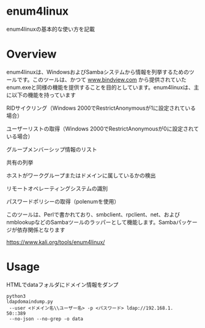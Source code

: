 # enum4linux
enum4linuxの基本的な使い方を記載

# Overview
enum4linuxは、WindowsおよびSambaシステムから情報を列挙するためのツールです。このツールは、かつて
www.bindview.com
から提供されていたenum.exeと同様の機能を提供することを目的としています。enum4linuxは、主に以下の機能を持っています

RIDサイクリング（Windows 2000でRestrictAnonymousが1に設定されている場合）

ユーザーリストの取得（Windows 2000でRestrictAnonymousが0に設定されている場合）

グループメンバーシップ情報のリスト

共有の列挙

ホストがワークグループまたはドメインに属しているかの検出

リモートオペレーティングシステムの識別

パスワードポリシーの取得（polenumを使用）

このツールは、Perlで書かれており、smbclient、rpclient、net、およびnmblookupなどのSambaツールのラッパーとして機能します。Sambaパッケージが依存関係となります

https://www.kali.org/tools/enum4linux/

# Usage

HTMLでdataフォルダにドメイン情報をダンプ

```
python3 
ldapdomaindump.py
 --user <ドメイン名\\ユーザー名> -p <パスワード> ldap://192.168.1.
50::389
 --no-json --no-grep -o data
```
